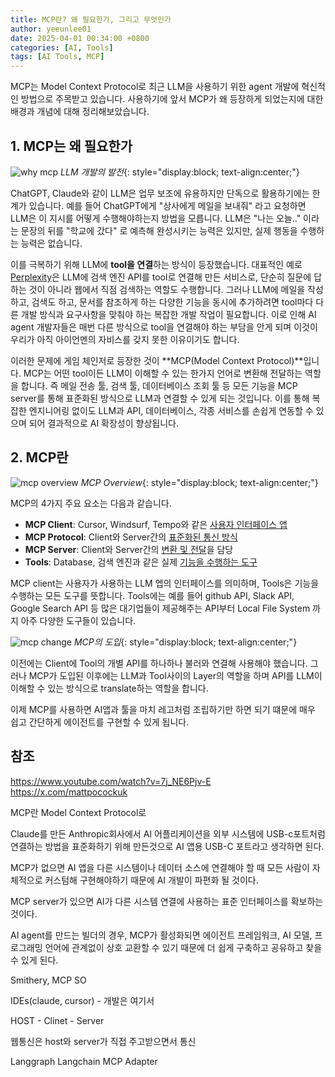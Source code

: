 ```yaml
---
title: MCP란? 왜 필요한가, 그리고 무엇인가
author: yeeunlee01
date: 2025-04-01 00:34:00 +0800
categories: [AI, Tools]
tags: [AI Tools, MCP]
---
```


MCP는 Model Context Protocol로 최근 LLM을 사용하기 위한 agent 개발에 혁신적인 방법으로 주목받고 있습니다. 사용하기에 앞서 MCP가 왜 등장하게 되었는지에 대한 배경과 개념에 대해 정리해보았습니다. 


## 1. MCP는 왜 필요한가
![why mcp](https://1drv.ms/i/c/75a790eae39ff677/IQQPUaVMoxc7T61WHbGz_cxLARYO-undnssnd6GrzQ8nMY0?width=1024)
*LLM 개발의 발전*{: style="display:block; text-align:center;"}

ChatGPT, Claude와 같이 LLM은 업무 보조에 유용하지만 단독으로 활용하기에는 한계가 있습니다. 예를 들어 ChatGPT에게 "상사에게 메일을 보내줘" 라고 요청하면 LLM은 이 지시를 어떻게 수행해야하는지 방법을 모릅니다. LLM은 "나는 오늘.." 이라는 문장의 뒤를 "학교에 갔다" 로 예측해 완성시키는 능력은 있지만, 실제 행동을 수행하는 능력은 없습니다.

이를 극복하기 위해 LLM에 **tool을 연결**하는 방식이 등장했습니다. 대표적인 예로 [Perplexity](https://www.perplexity.ai/)은 LLM에 검색 엔진 API를 tool로 연결해 만든 서비스로, 단순히 질문에 답하는 것이 아니라 웹에서 직점 검색하는 역할도 수행합니다. 그러나 LLM에 메일을 작성 하고, 검색도 하고, 문서를 참조하게 하는 다양한 기능을 동시에 추가하려면 tool마다 다른 개발 방식과 요구사항을 맞춰야 하는 복잡한 개발 작업이 필요합니다. 이로 인해 AI agent 개발자들은 매번 다른 방식으로 tool을 연결해야 하는 부담을 안게 되며 이것이 우리가 아직 아이언멘의 자비스를 갖지 못한 이유이기도 합니다.


이러한 문제에 게임 체인저로 등장한 것이 **MCP(Model Context Protocol)**입니다. MCP는 어떤 tool이든 LLM이 이해할 수 있는 한가지 언어로 변환해 전달하는 역할을 합니다. 즉 메일 전송 툴, 검색 툴, 데이터베이스 조회 툴 등 모든 기능을 MCP server를 통해 표준화된 방식으로 LLM과 연결할 수 있게 되는 것입니다. 이를 통해 복잡한 엔지니어링 없이도 LLM과 API, 데이터베이스, 각종 서비스를 손쉽게 연동할 수 있으며 되어 결과적으로 AI 확장성이 향상됩니다. 


## 2. MCP란
![mcp overview](https://1drv.ms/i/c/75a790eae39ff677/IQSUzqRv92Y-RJLZy_EL4x1jAQRA_tyewaL7sQQDQxWjSNs?width=1024)
*MCP Overview*{: style="display:block; text-align:center;"}

MCP의 4가지 주요 요소는 다음과 같습니다.
- **MCP Client**: Cursor, Windsurf, Tempo와 같은 <U>사용자 인터페이스 앱</U>
- **MCP Protocol**: Client와 Server간의 <U>표준화된 통신 방식</U>
- **MCP Server**: Client와 Server간의 <U>변환 및 전달</U>을 담당
- **Tools**: Database, 검색 엔진과 같은 실제 <U>기능을 수행하는 도구</U>

MCP client는 사용자가 사용하는 LLM 엡의 인터페이스를 의미하며, Tools은 기능을 수행하는 모든 도구를 뜻합니다. Tools에는 예를 들어 github API, Slack API, Google Search API 등 많은 대기업들이 제공해주는 API부터 Local File System 까지 아주 다양한 도구들이 있습니다.  

![mcp change](https://1drv.ms/i/c/75a790eae39ff677/IQS8HoXTvttaSZKwx1IEBtOaAYsM6V3X6ndAEavqfiR0ezg?width=1024)
*MCP의 도입*{: style="display:block; text-align:center;"}

이전에는 Client에 Tool의 개별 API를 하나하나 불러와 연결해 사용해야 했습니다. 그러나 MCP가 도입된 이후에는 LLM과 Tool사이의 Layer의 역할을 하며 API를 LLM이 이해할 수 있는 방식으로 translate하는 역할을 합니다.


이제 MCP를 사용하면 AI앱과 툴을 마치 레고처럼 조립하기만 하면 되기 떄문에 매우 쉽고 간단하게 에이전트를 구현할 수 있게 됩니다.


## 참조
https://www.youtube.com/watch?v=7j_NE6Pjv-E
https://x.com/mattpocockuk

MCP란 Model Context Protocol로 

Claude를 만든 Anthropic회사에서 AI 어플리케이션을 외부 시스템에 USB-c포트처럼 연결하는 방법을 표준화하기 위해 만든것으로 AI 앱용 USB-C 포트라고 생각하면 된다.

MCP가 없으면 AI 앱을 다른 시스템이나 데이터 소스에 연결해야 할 때 모든 사람이 자체적으로 커스텀해 구현해야하기 때문에 AI 개발이 파편화 될 것이다.

MCP server가 있으면 AI가 다른 시스템 연결에 사용하는 표준 인터페이스를 확보하는 것이다.

AI agent를 만드는 빌더의 경우, MCP가 활성화되면 에이전트 프레임워크, AI 모델, 프로그래밍 언어에 관계없이 상호 교환할 수 있기 때문에 더 쉽게 구축하고 공유하고 찾을 수 있게 된다.


Smithery, MCP SO

IDEs(claude, cursor) - 개발은 여기서

HOST - Clinet - Server

웹통신은 host와 server가 직접 주고받으면서 통신


Langgraph Langchain MCP Adapter
